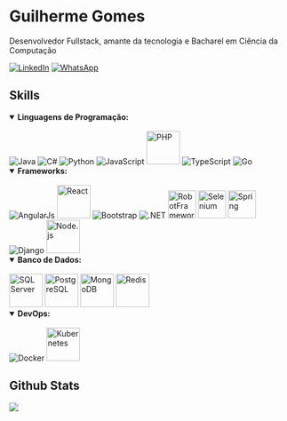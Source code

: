# Guilherme Gomes

Desenvolvedor Fullstack, amante da tecnologia e Bacharel em Ciência da Computação

[![LinkedIn](https://img.shields.io/badge/LinkedIn-0077B5?style=for-the-badge&logo=linkedin&logoColor=white)](https://www.linkedin.com/in/guioliveira1711/)
[![WhatsApp](https://img.shields.io/badge/WhatsApp-25D366?style=for-the-badge&logo=whatsapp&logoColor=white)](https://api.whatsapp.com/send?l=pt&amp;phone=5511973864580)

## **Skills**

<details open>
	<summary><b>Linguagens de Programação:</b></summary>
	<br> 
	<img title="Java" alt="Java" src="https://icongr.am/devicon/java-original.svg?size=50&color=currentColor">  
	<img title="C#" alt="C#" src="https://icongr.am/devicon/csharp-original.svg?size=50&color=currentColor">  
	<img title="Python" alt="Python" src="https://icongr.am/devicon/python-original.svg?size=50&color=currentColor">  
	<img title="JavaScript" alt="JavaScript" src="https://icongr.am/devicon/javascript-original.svg?size=50&color=currentColor">  
 	<img title="PHP" alt="PHP" src="https://cdn.jsdelivr.net/gh/devicons/devicon@latest/icons/php/php-original.svg" width="60" height="60">
	<img title="TypeScript" alt="TypeScript" src="https://icongr.am/devicon/typescript-plain.svg?size=60&color=currentColor">
	<img title="Go" alt="Go" src="https://icongr.am/devicon/go-original.svg?size=60&color=currentColor">
</details>

<details open>
	<summary><b>Frameworks:</b></summary>
	<br>
	<img title="AngularJs" alt="AngularJs" src="https://icongr.am/devicon/angularjs-original.svg?size=50&color=currentColor">
	<img title="React" alt="React" src="https://cdn.jsdelivr.net/gh/devicons/devicon@latest/icons/react/react-original.svg" width="60" height="60">
	<img title="Bootstrap" alt="Bootstrap" src="https://icongr.am/simple/bootstrap.svg?size=50&color=currentColor&colored=true">
	<img title=".NET" alt=".NET" src="https://icongr.am/devicon/dot-net-original-wordmark.svg?size=60&color=ffffff">
	<img title="RobotFramework" alt= "RobotFramework" src="https://github.com/GuilhermeOliveira591/GuilhermeOliveira591/assets/65633355/f31dd9b6-2a67-40e1-b75b-7e0c056c74b9" width="50" height="50">
	<img title="Selenium" alt= "Selenium" src="https://upload-icon.s3.us-east-2.amazonaws.com/uploads/icons/png/15484977381551942825-512.png" width="50" height="50">
 	<img title="Spring" alt= "Spring" src="https://cdn.jsdelivr.net/gh/devicons/devicon@latest/icons/spring/spring-original.svg" width="50" height="50">
	<img title="Django" alt= "Django" src="https://icongr.am/devicon/django-original.svg?size=60&color=currentColor">
	<img title="Node.js" alt= "Node.js" src="https://cdn.jsdelivr.net/gh/devicons/devicon@latest/icons/nodejs/nodejs-original-wordmark.svg" width="60" height="60">
</details>

<details open>
	<summary><b>Banco de Dados:</b></summary>
	<br>
	<img title="SQL Server" alt= "SQL Server" src="https://cdn.jsdelivr.net/gh/devicons/devicon@latest/icons/microsoftsqlserver/microsoftsqlserver-plain-wordmark.svg" width="60" height="60">
	<img title="PostgreSQL" alt= "PostgreSQL" src="https://cdn.jsdelivr.net/gh/devicons/devicon@latest/icons/postgresql/postgresql-plain-wordmark.svg" width="60" height="60">
	<img title="MongoDB" alt= "MongoDB" src="https://cdn.jsdelivr.net/gh/devicons/devicon@latest/icons/mongodb/mongodb-original-wordmark.svg" width="60" height="60">
	<img title="Redis" alt= "Redis" src="https://cdn.jsdelivr.net/gh/devicons/devicon@latest/icons/redis/redis-original-wordmark.svg" width="60" height="60">
</details>

<details open>
	<summary><b>DevOps:</b></summary>
	<br>
 	<img title="Docker" alt= "Docker" src="https://icongr.am/devicon/docker-original.svg?size=60&color=ffffff">
 	<img title="Kubernetes" alt= "Kubernetes" src="https://cdn.jsdelivr.net/gh/devicons/devicon@latest/icons/kubernetes/kubernetes-original-wordmark.svg" width="60" height="60">	
</details>

## **Github Stats**
<div>
	<img src="https://github-readme-stats.vercel.app/api?username=GuilhermeOliveira591&show_icons=true&count_private=true&hide_border=true" align="center" />
</div>
<br />
